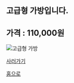 
고급형 가방입니다.
--------------------

## 가격 : 110,000원

![고급형 가방](http://image.auction.co.kr/itemimage/ce/f9/bc/cef9bcf35.jpg)

[사러가기](http://www.badmintonmarket.co.kr/front/productdetail.php?productcode=050001001002000081&code=050003005000&sort=)

[홈으로](http://leechangyong.github.io)
